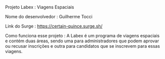Projeto Labex : Viagens Espaciais 

Nome do desenvolvedor : Guilherme Tocci

Link do Surge : https://certain-quince.surge.sh/

Como funciona esse projeto : 
A Labex é um programa de viagens espaciais e contém duas áreas, sendo uma para administradores que podem aprovar ou recusar inscrições e outra para candidatos que se inscrevem para essas viagens.

